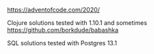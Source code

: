 https://adventofcode.com/2020/

Clojure solutions tested with 1.10.1 and sometimes https://github.com/borkdude/babashka

SQL solutions tested with Postgres 13.1

